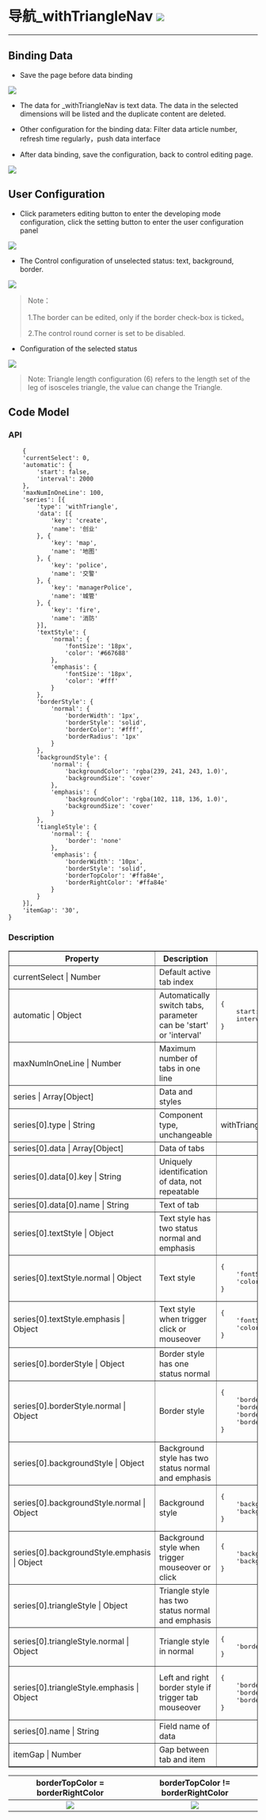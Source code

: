 # 导航\_withTriangleNav ![](/assets/withTriangleNav.png)

---

## Binding Data 

* Save the page before data binding

![](/assets/controls/withTriangleNav01.png)

* The data for _withTriangleNav is text data. The data in the selected dimensions will be listed and the duplicate content are deleted.

* Other configuration for the binding data: Filter data article number, refresh time regularly，push data interface

* After data binding, save the configuration, back to control editing page.

![](/assets/controls/withTriangleNav02.png)

## User Configuration

* Click parameters editing button to enter the developing mode configuration, click the setting button to enter the user configuration panel

![](/assets/controls/withTriangleNav03.png)

* The Control configuration of unselected status: text, background, border.

![](/assets/controls/withTriangleNav04.png)

> Note：
>
> 1.The border can be edited, only if the border check-box is ticked。
>
> 2.The control round corner is set to be disabled.

* Configuration of the selected status

![](/assets/controls/withTriangleNav05.png)

> Note: Triangle length configuration (6) refers to the length set of the leg of isosceles triangle, the value can change the Triangle.


## Code Model

### API

```
	{
    'currentSelect': 0,
    'automatic': {
        'start': false,
        'interval': 2000
    },
    'maxNumInOneLine': 100,
    'series': [{
        'type': 'withTriangle',
        'data': [{
            'key': 'create',
            'name': '创业'
        }, {
            'key': 'map',
            'name': '地图'
        }, {
            'key': 'police',
            'name': '交警'
        }, {
            'key': 'managerPolice',
            'name': '城管'
        }, {
            'key': 'fire',
            'name': '消防'
        }],
        'textStyle': {
            'normal': {
                'fontSize': '18px',
                'color': '#667688'
            },
            'emphasis': {
                'fontSize': '18px',
                'color': '#fff'
            }
        },
        'borderStyle': {
            'normal': {
                'borderWidth': '1px',
                'borderStyle': 'solid',
                'borderColor': '#fff',
                'borderRadius': '1px'
            }
        },
        'backgroundStyle': {
            'normal': {
                'backgroundColor': 'rgba(239, 241, 243, 1.0)',
                'backgroundSize': 'cover'
            },
            'emphasis': {
                'backgroundColor': 'rgba(102, 118, 136, 1.0)',
                'backgroundSize': 'cover'
            }
        },
        'tiangleStyle': {
            'normal': {
                'border': 'none'
            },
            'emphasis': {
                'borderWidth': '10px',
                'borderStyle': 'solid',
                'borderTopColor': '#ffa84e',
                'borderRightColor': '#ffa84e'
            }
        }
    }],
    'itemGap': '30',
}
```

### Description
<table border="1">
    <tr>
        <th width="15%"> Property </th>
        <th width="50%"> Description </th>
        <th> Value </th>
    </tr>
    <tr>
        <td>currentSelect | Number</td>
        <td>Default active tab index </td>
        <td></td>
    </tr>
    <tr>
        <td>automatic | Object</td>
        <td>Automatically switch tabs, parameter can be 'start' or 'interval'</td>
        <td><pre>{
	start: true,
	interval: 2000
}</pre>
    </td>
    </tr>
    <tr>
        <td>maxNumInOneLine | Number</td>
        <td>Maximum number of tabs in one line</td>
        <td></td>
    </tr>
    <tr>
        <td>series | Array[Object]</td>
        <td>Data and styles	</td>
        <td></td>
    </tr>
    <tr>
        <td>series[0].type | String</td>
        <td>Component type, unchangeable</td>
        <td>withTriangle</td>
    </tr>
    <tr>
        <td>series[0].data | Array[Object]</td>
        <td>Data of tabs</td>
        <td></td>
    </tr>
    <tr>
        <td>series[0].data[0].key | String</td>
        <td>Uniquely identification of data, not repeatable</td>
        <td></td>
    </tr>
    <tr>
        <td>series[0].data[0].name | String</td>
        <td>Text of tab</td>
        <td></td>
    </tr>
    <tr>
        <td>series[0].textStyle | Object</td>
        <td>Text style has two status normal and emphasis</td>
        <td></td>
    </tr>
    <tr>
        <td>series[0].textStyle.normal | Object</td>
        <td>Text style</td>
        <td><pre>{
	'fontSize': '18px',
	'color': '#667688'
}</pre></td>
    </tr>
    <tr>
        <td>series[0].textStyle.emphasis | Object</td>
        <td>Text style when trigger click or mouseover</td>
        <td><pre>{
	'fontSize': '18px',
	'color': '#fff'
}</pre></td>
    </tr>
    <tr>
        <td>series[0].borderStyle | Object</td>
        <td>Border style has one status normal</td>
        <td></td>
    </tr>
    <tr>
        <td>series[0].borderStyle.normal | Object</td>
        <td>Border style</td>
        <td><pre>{
	'borderWidth': '1px',
	'borderStyle': '#solid',
	'borderColor': '#fff',
	'borderRadius': '1px'
}</pre></td>
    </tr>
    <tr>
        <td>series[0].backgroundStyle | Object</td>
        <td>Background style has two status normal and emphasis </td>
        <td></td>
    </tr>
    <tr>
        <td>series[0].backgroundStyle.normal | Object</td>
        <td>Background style</td>
        <td><pre>{
	'backgroundColor': 'rgba(239, 241, 243, 1.0)',
	'backgroundSize': 'cover'
}</pre></td>
    </tr>
    <tr>
        <td>series[0].backgroundStyle.emphasis | Object</td>
        <td>Background style when trigger mouseover or click</td>
        <td><pre>{
	'backgroundColor': 'rgba(239, 241, 243, 1.0)',
	'backgroundSize': 'cover'
}</pre></td>
    </tr>
    <tr>
        <td>series[0].triangleStyle | Object</td>
        <td>Triangle style has two status normal and emphasis </td>
        <td></td>
    </tr>
    <tr>
        <td>series[0].triangleStyle.normal | Object</td>
        <td>Triangle style in normal </td>
        <td><pre>{
	'border': 'none'
}</pre></td>
    </tr>
    <tr>
        <td>series[0].triangleStyle.emphasis | Object</td>
        <td> Left and right border style if trigger tab mouseover </td>
        <td><pre>{
	'borderWidth': '10px',
	'borderTopColor': '#ffa84e',
	'borderRightColor': '#ffa84e'
}</pre></td>
    </tr>
    <tr>
        <td>series[0].name | String</td>
        <td>	Field name of data</td>
        <td></td>
    </tr>
    <tr>
        <td>itemGap | Number</td>
        <td>Gap between tab and item</td>
        <td></td>
    </tr>
</table>



| borderTopColor = borderRightColor | borderTopColor != borderRightColor|
| :---: | :---: |
| ![](/assets/withTriangleNav_icon1.png) | ![](/assets/withTriangleNav_icon2.png) |



